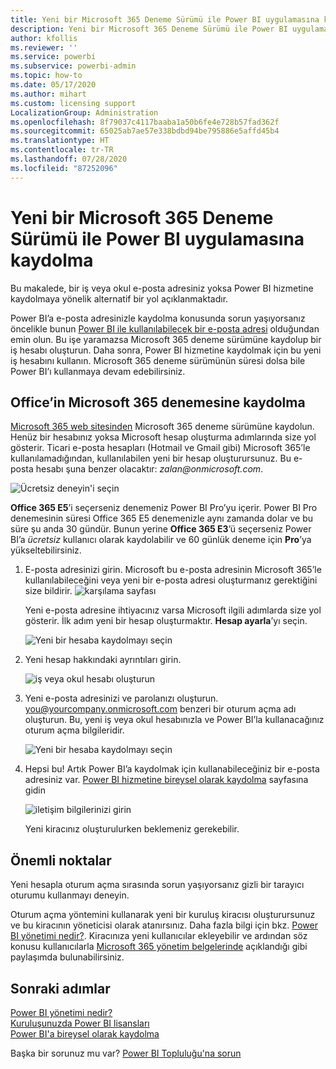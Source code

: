```yaml
---
title: Yeni bir Microsoft 365 Deneme Sürümü ile Power BI uygulamasına kaydolma
description: Yeni bir Microsoft 365 Deneme Sürümü ile Power BI uygulamasına kaydolma
author: kfollis
ms.reviewer: ''
ms.service: powerbi
ms.subservice: powerbi-admin
ms.topic: how-to
ms.date: 05/17/2020
ms.author: mihart
ms.custom: licensing support
LocalizationGroup: Administration
ms.openlocfilehash: 8f79037c4117baaba1a50b6fe4e728b57fad362f
ms.sourcegitcommit: 65025ab7ae57e338bdbd94be795886e5affd45b4
ms.translationtype: HT
ms.contentlocale: tr-TR
ms.lasthandoff: 07/28/2020
ms.locfileid: "87252096"
---
```

# <a name="signing-up-for-power-bi-with-a-new-microsoft-365-trial"></a>Yeni bir Microsoft 365 Deneme Sürümü ile Power BI uygulamasına kaydolma

Bu makalede, bir iş veya okul e-posta adresiniz yoksa Power BI hizmetine kaydolmaya yönelik alternatif bir yol açıklanmaktadır.

Power BI’a e-posta adresinizle kaydolma konusunda sorun yaşıyorsanız öncelikle bunun [Power BI ile kullanılabilecek bir e-posta adresi](../fundamentals/service-self-service-signup-for-power-bi.md#supported-email-addresses) olduğundan emin olun. Bu işe yaramazsa Microsoft 365 deneme sürümüne kaydolup bir iş hesabı oluşturun. Daha sonra, Power BI hizmetine kaydolmak için bu yeni iş hesabını kullanın. Microsoft 365 deneme sürümünün süresi dolsa bile Power BI’ı kullanmaya devam edebilirsiniz.

## <a name="sign-up-for-a-microsoft-365-trial-of-office"></a>Office’in Microsoft 365 denemesine kaydolma

[Microsoft 365 web sitesinden](https://www.microsoft.com/microsoft-365/business/compare-more-office-365-for-business-plans) Microsoft 365 deneme sürümüne kaydolun. Henüz bir hesabınız yoksa Microsoft hesap oluşturma adımlarında size yol gösterir. Ticari e-posta hesapları (Hotmail ve Gmail gibi) Microsoft 365’le kullanılamadığından, kullanılabilen yeni bir hesap oluşturursunuz.  Bu e-posta hesabı şuna benzer olacaktır: *zalan\@onmicrosoft.com*.

![Ücretsiz deneyin'i seçin](media/service-admin-signing-up-for-power-bi-with-a-new-office-365-trial/power-bi-try-free.png)

**Office 365 E5**’i seçerseniz denemeniz Power BI Pro’yu içerir. Power BI Pro denemesinin süresi Office 365 E5 denemenizle aynı zamanda dolar ve bu süre şu anda 30 gündür. Bunun yerine **Office 365 E3**’ü seçerseniz Power BI’a *ücretsiz* kullanıcı olarak kaydolabilir ve 60 günlük deneme için **Pro**’ya yükseltebilirsiniz. 

1. E-posta adresinizi girin. Microsoft bu e-posta adresinin Microsoft 365’le kullanılabileceğini veya yeni bir e-posta adresi oluşturmanız gerektiğini size bildirir.  ![karşılama sayfası](media/service-admin-signing-up-for-power-bi-with-a-new-office-365-trial/power-bi-setup.png)

    Yeni e-posta adresine ihtiyacınız varsa Microsoft ilgili adımlarda size yol gösterir. İlk adım yeni bir hesap oluşturmaktır. **Hesap ayarla**’yı seçin.

    ![Yeni bir hesaba kaydolmayı seçin](media/service-admin-signing-up-for-power-bi-with-a-new-office-365-trial/power-bi-email.png)

2. Yeni hesap hakkındaki ayrıntıları girin.

    ![iş veya okul hesabı oluşturun](media/service-admin-signing-up-for-power-bi-with-a-new-office-365-trial/power-bi-enter-info.png)

3. Yeni e-posta adresinizi ve parolanızı oluşturun. you@yourcompany.onmicrosoft.com benzeri bir oturum açma adı oluşturun. Bu, yeni iş veya okul hesabınızla ve Power BI’la kullanacağınız oturum açma bilgileridir.

    ![Yeni bir hesaba kaydolmayı seçin](media/service-admin-signing-up-for-power-bi-with-a-new-office-365-trial/power-bi-create-account.png)

4. Hepsi bu!  Artık Power BI’a kaydolmak için kullanabileceğiniz bir e-posta adresiniz var. [Power BI hizmetine bireysel olarak kaydolma](../service-self-service-signup-for-power-bi.md) sayfasına gidin

     ![iletişim bilgilerinizi girin](media/service-admin-signing-up-for-power-bi-with-a-new-office-365-trial/power-bi-thank.png)

    Yeni kiracınız oluşturulurken beklemeniz gerekebilir.

## <a name="important-considerations"></a>Önemli noktalar

Yeni hesapla oturum açma sırasında sorun yaşıyorsanız gizli bir tarayıcı oturumu kullanmayı deneyin.

Oturum açma yöntemini kullanarak yeni bir kuruluş kiracısı oluşturursunuz ve bu kiracının yöneticisi olarak atanırsınız. Daha fazla bilgi için bkz. [Power BI yönetimi nedir?](service-admin-administering-power-bi-in-your-organization.md). Kiracınıza yeni kullanıcılar ekleyebilir ve ardından söz konusu kullanıcılarla [Microsoft 365 yönetim belgelerinde](https://support.office.com/article/Add-users-individually-to-Office-365---Admin-Help-1970f7d6-03b5-442f-b385-5880b9c256ec) açıklandığı gibi paylaşımda bulunabilirsiniz.

## <a name="next-steps"></a>Sonraki adımlar

[Power BI yönetimi nedir?](service-admin-administering-power-bi-in-your-organization.md)  
[Kuruluşunuzda Power BI lisansları](service-admin-licensing-organization.md)  
[Power BI'a bireysel olarak kaydolma](../fundamentals/service-self-service-signup-for-power-bi.md)

Başka bir sorunuz mu var? [Power BI Topluluğu'na sorun](https://community.powerbi.com/)
